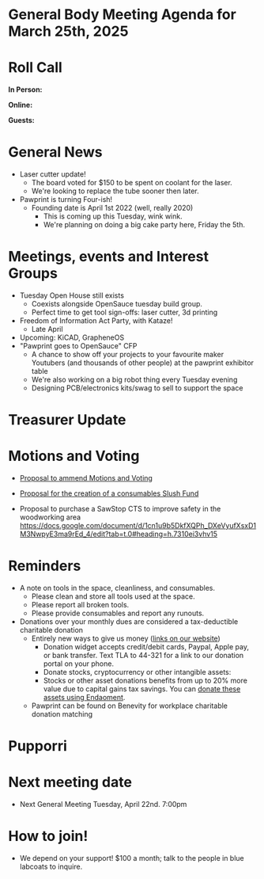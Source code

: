 # General Body Meeting Agenda for March 25th, 2025
# Roll Call
**In Person:**

**Online:**


**Guests:**


# General News
- Laser cutter update! 
  - The board voted for $150 to be spent on coolant for the laser.
  - We're looking to replace the tube sooner then later.
- Pawprint is turning Four-ish! 
  - Founding date is April 1st 2022 (well, really 2020)
    - This is coming up this Tuesday, wink wink. 
    - We're planning on doing a big cake party here, Friday the 5th. 


# Meetings, events and Interest Groups
- Tuesday Open House still exists
    - Coexists alongside OpenSauce tuesday build group.
    - Perfect time to get tool sign-offs: laser cutter, 3d printing
- Freedom of Information Act Party, with Kataze!
  - Late April 
- Upcoming: KiCAD, GrapheneOS
- "Pawprint goes to OpenSauce" CFP
  - A chance to show off your projects to your favourite maker Youtubers (and thousands of other people) at the pawprint exhibitor table
  - We're also working on a big robot thing every Tuesday evening
  - Designing PCB/electronics kits/swag to sell to support the space

# Treasurer Update

# Motions and Voting
- [Proposal to ammend Motions and Voting](https://docs.google.com/document/d/1qGkVSPXA9-Ln75bmhoFJyN8q-Jd8g2vGbpcF2sBfovs/edit?tab=t.0)
- [Proposal for the creation of a consumables Slush Fund](https://docs.google.com/document/d/1SiIWxpEB7vGHUQvHnhcXa1HVLoIksbwWfl4KTl4tCzg/edit?tab=t.0#heading=h.chlsch58zpl7)

- Proposal to purchase a SawStop CTS to improve safety in the woodworking area
https://docs.google.com/document/d/1cn1u9b5DkfXQPh_DXeVyufXsxD1M3NwpyE3ma9rEd_4/edit?tab=t.0#heading=h.7310ei3vhv15

# Reminders
- A note on tools in the space, cleanliness, and consumables.
  - Please clean and store all tools used at the space.
  - Please report all broken tools.
  - Please provide consumables and report any runouts. 
- Donations over your monthly dues are considered a tax-deductible charitable donation
  - Entirely new ways to give us money ([links on our website](https://pawprintprototyping.org/pages/donate/))
    - Donation widget accepts credit/debit cards, Paypal, Apple pay, or bank transfer.  Text TLA to 44-321 for a link to our donation portal on your phone.
    - Donate stocks, cryptocurrency or other intangible assets:
    - Stocks or other asset donations benefits from up to 20% more value due to capital gains tax savings. You can [donate these assets using Endaoment](https://app.endaoment.org/orgs/84-4428024).
  - Pawprint can be found on Benevity for workplace charitable donation matching

# Pupporri 


# Next meeting date
- Next General Meeting Tuesday, April 22nd. 7:00pm

# How to join! 
- We depend on your support! $100 a month; talk to the people in blue labcoats to inquire. 
